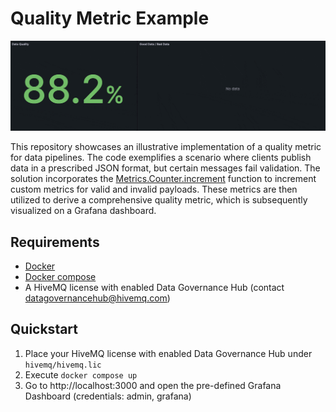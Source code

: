 # Quality Metric Example
![](grafana.gif)

This repository showcases an illustrative implementation of a quality metric for data pipelines. 
The code exemplifies a scenario where clients publish data in a prescribed JSON format, but certain messages fail validation. 
The solution incorporates the [Metrics.Counter.increment](https://docs.hivemq.com/hivemq/4.16/data-governance-hub/policies.html#metrics-counter-increment-function) function to increment custom metrics for valid and invalid payloads.
These metrics are then utilized to derive a comprehensive quality metric, which is subsequently visualized on a Grafana dashboard.

## Requirements
- [Docker](https://www.docker.com/) 
- [Docker compose](https://docs.docker.com/compose/) 
- A HiveMQ license with enabled Data Governance Hub (contact [datagovernancehub@hivemq.com](mailto:datagovernancehub@hivemq.com))

## Quickstart

1. Place your HiveMQ license with enabled Data Governance Hub under `hivemq/hivemq.lic`
2. Execute `docker compose up`
3. Go to http://localhost:3000 and open the pre-defined Grafana Dashboard (credentials: admin, grafana)
